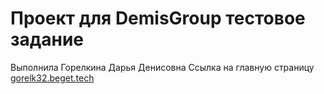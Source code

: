 # Проект для DemisGroup тестовое задание
Выполнила Горелкина Дарья Денисовна
Ссылка на главную страницу [gorelk32.beget.tech](http://gorelk32.beget.tech/)
